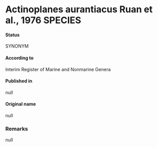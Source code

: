 # Actinoplanes aurantiacus Ruan et al., 1976 SPECIES

#### Status
SYNONYM

#### According to
Interim Register of Marine and Nonmarine Genera

#### Published in
null

#### Original name
null

### Remarks
null